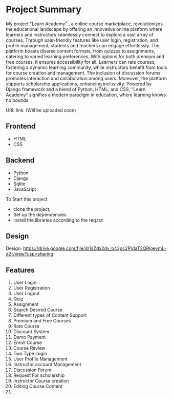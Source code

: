 # Project Summary

My project &quot;Learn Academy&quot; , a online course marketplace, revolutionizes the educational landscape by offering an innovative online
platform where learners and instructors seamlessly connect to explore a vast array of courses.
Through user-friendly features like user login, registration, and profile management, students and
teachers can engage effortlessly. The platform boasts diverse content formats, from quizzes to
assignments, catering to varied learning preferences. With options for both premium and free
courses, it ensures accessibility for all. Learners can rate courses, fostering a dynamic learning
community, while instructors benefit from tools for course creation and management. The
inclusion of discussion forums promotes interaction and collaboration among users. Moreover,
the platform supports scholarship applications, enhancing inclusivity. Powered by Django
framework and a blend of Python, HTML, and CSS, &quot;Learn Academy&quot; signifies a modern
paradigm in education, where learning knows no bounds.

URL link: (Will be uploaded soon)

## Frontend

- HTML
- CSS


## Backend 

- Python
- Django
- Sqlite
- JavaScript


To Start this project

- clone the project, 
- Set up the dependencies
- install the libraries according to the req.txt

## Design
Design: https://drive.google.com/file/d/1sZdx2dv_b43pc2PVIaT2QRlgeymL-x2-/view?usp=sharing

## Features

1. User Login
2. User Registration
3. User Logout
4. Quiz
5. Assignment
6. Search Desired Course
7. Different types of Content Support
8. Premium and Free Courses
9. Rate Course
10. Discount System
11. Demo Payment
12. Enroll Course
13. Course Review
14. Two Type Login
15. User Profile Management
16. Instructor account Management
17. Discussion Forum
18. Request For scholarship
19. Instructor Course creation
20. Editing Course Content
21. 
